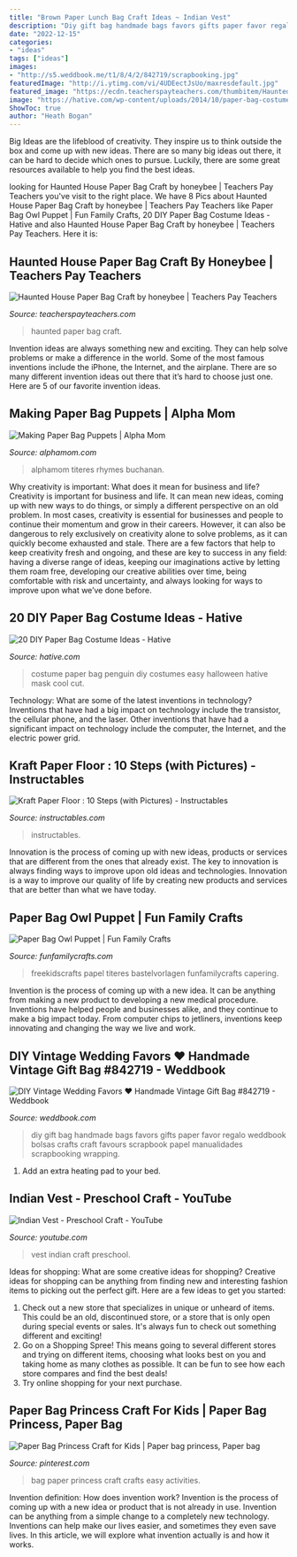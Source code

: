 ```yaml
---
title: "Brown Paper Lunch Bag Craft Ideas ~ Indian Vest"
description: "Diy gift bag handmade bags favors gifts paper favor regalo weddbook bolsas crafts craft favours scrapbook papel manualidades scrapbooking wrapping"
date: "2022-12-15"
categories:
- "ideas"
tags: ["ideas"]
images:
- "http://s5.weddbook.me/t1/8/4/2/842719/scrapbooking.jpg"
featuredImage: "http://i.ytimg.com/vi/4UDEectJsUo/maxresdefault.jpg"
featured_image: "https://ecdn.teacherspayteachers.com/thumbitem/Haunted-House-Paper-Bag-Craft-3421270-1605904504/original-3421270-2.jpg"
image: "https://hative.com/wp-content/uploads/2014/10/paper-bag-costume-ideas/12-penguin-costume.jpg"
ShowToc: true
author: "Heath Bogan"
---
```



Big Ideas are the lifeblood of creativity. They inspire us to think outside the box and come up with new ideas. There are so many big ideas out there, it can be hard to decide which ones to pursue. Luckily, there are some great resources available to help you find the best ideas.

	

		
looking for Haunted House Paper Bag Craft by honeybee | Teachers Pay Teachers you've visit to the right place. We have 8 Pics about Haunted House Paper Bag Craft by honeybee | Teachers Pay Teachers like Paper Bag Owl Puppet | Fun Family Crafts, 20 DIY Paper Bag Costume Ideas - Hative and also Haunted House Paper Bag Craft by honeybee | Teachers Pay Teachers. Here it is:
		
    
## Haunted House Paper Bag Craft By Honeybee | Teachers Pay Teachers

<img loading=lazy src="https://ecdn.teacherspayteachers.com/thumbitem/Haunted-House-Paper-Bag-Craft-3421270-1605904504/original-3421270-2.jpg" onerror="this.onerror=null;this.src='https://tse4.mm.bing.net/th?id=OIP.lyp99uS8a6wCMIKsS_j8SAAAAA&amp;pid=15.1';" alt="Haunted House Paper Bag Craft by honeybee | Teachers Pay Teachers">

_Source: teacherspayteachers.com_

>haunted paper bag craft. 

	

Invention ideas are always something new and exciting. They can help solve problems or make a difference in the world. Some of the most famous inventions include the iPhone, the Internet, and the airplane. There are so many different invention ideas out there that it’s hard to choose just one. Here are 5 of our favorite invention ideas.

    
## Making Paper Bag Puppets | Alpha Mom

<img loading=lazy src="https://alphamom.com/legacy/last-weekend/weekend_puppets.jpg" onerror="this.onerror=null;this.src='https://tse3.mm.bing.net/th?id=OIP.4zwjjkO6tSLwNW5YvElAcAHaHa&amp;pid=15.1';" alt="Making Paper Bag Puppets | Alpha Mom">

_Source: alphamom.com_

>alphamom titeres rhymes buchanan. 

	

Why creativity is important: What does it mean for business and life?
Creativity is important for business and life. It can mean new ideas, coming up with new ways to do things, or simply a different perspective on an old problem. In most cases, creativity is essential for businesses and people to continue their momentum and grow in their careers. However, it can also be dangerous to rely exclusively on creativity alone to solve problems, as it can quickly become exhausted and stale. There are a few factors that help to keep creativity fresh and ongoing, and these are key to success in any field: having a diverse range of ideas, keeping our imaginations active by letting them roam free, developing our creative abilities over time, being comfortable with risk and uncertainty, and always looking for ways to improve upon what we’ve done before.

    
## 20 DIY Paper Bag Costume Ideas - Hative

<img loading=lazy src="https://hative.com/wp-content/uploads/2014/10/paper-bag-costume-ideas/12-penguin-costume.jpg" onerror="this.onerror=null;this.src='https://tse2.mm.bing.net/th?id=OIP.OS3L5Mj-PeccZd5kLFBHXwHaMY&amp;pid=15.1';" alt="20 DIY Paper Bag Costume Ideas - Hative">

_Source: hative.com_

>costume paper bag penguin diy costumes easy halloween hative mask cool cut. 

	

Technology: What are some of the latest inventions in technology?
Inventions that have had a big impact on technology include the transistor, the cellular phone, and the laser. Other inventions that have had a significant impact on technology include the computer, the Internet, and the electric power grid.

    
## Kraft Paper Floor : 10 Steps (with Pictures) - Instructables

<img loading=lazy src="https://content.instructables.com/ORIG/FW8/AH9C/IQ8A4OGW/FW8AH9CIQ8A4OGW.jpg?auto=webp&amp;frame=1&amp;width=2100" onerror="this.onerror=null;this.src='https://tse2.mm.bing.net/th?id=OIP.2QIZGkIXi20c9HITm0LMuAHaJ4&amp;pid=15.1';" alt="Kraft Paper Floor : 10 Steps (with Pictures) - Instructables">

_Source: instructables.com_

>instructables. 

	

Innovation is the process of coming up with new ideas, products or services that are different from the ones that already exist. The key to innovation is always finding ways to improve upon old ideas and technologies. Innovation is a way to improve our quality of life by creating new products and services that are better than what we have today.

    
## Paper Bag Owl Puppet | Fun Family Crafts

<img loading=lazy src="https://funfamilycrafts.com/wp-content/uploads/2015/10/paper-bag-owl.jpg" onerror="this.onerror=null;this.src='https://tse1.mm.bing.net/th?id=OIP.65AHoqqJiEJxmuQuqA9UaAHaHs&amp;pid=15.1';" alt="Paper Bag Owl Puppet | Fun Family Crafts">

_Source: funfamilycrafts.com_

>freekidscrafts papel titeres bastelvorlagen funfamilycrafts capering. 

	

Invention is the process of coming up with a new idea. It can be anything from making a new product to developing a new medical procedure. Inventions have helped people and businesses alike, and they continue to make a big impact today. From computer chips to jetliners, inventions keep innovating and changing the way we live and work.

    
## DIY Vintage Wedding Favors ♥ Handmade Vintage Gift Bag #842719 - Weddbook

<img loading=lazy src="http://s5.weddbook.me/t1/8/4/2/842719/scrapbooking.jpg" onerror="this.onerror=null;this.src='https://tse1.mm.bing.net/th?id=OIP.E6RsUiQqqBWfyzQ0iRnJBAHaLt&amp;pid=15.1';" alt="DIY Vintage Wedding Favors ♥ Handmade Vintage Gift Bag #842719 - Weddbook">

_Source: weddbook.com_

>diy gift bag handmade bags favors gifts paper favor regalo weddbook bolsas crafts craft favours scrapbook papel manualidades scrapbooking wrapping. 

	

1. Add an extra heating pad to your bed.

    
## Indian Vest - Preschool Craft - YouTube

<img loading=lazy src="http://i.ytimg.com/vi/4UDEectJsUo/maxresdefault.jpg" onerror="this.onerror=null;this.src='https://tse1.mm.bing.net/th?id=OIP.l54FmBSGACfamfAviXEXfQHaEK&amp;pid=15.1';" alt="Indian Vest - Preschool Craft - YouTube">

_Source: youtube.com_

>vest indian craft preschool. 

	

Ideas for shopping: What are some creative ideas for shopping?
Creative ideas for shopping can be anything from finding new and interesting fashion items to picking out the perfect gift. Here are a few ideas to get you started: 
1. Check out a new store that specializes in unique or unheard of items. This could be an old, discontinued store, or a store that is only open during special events or sales. It's always fun to check out something different and exciting! 
2. Go on a Shopping Spree! This means going to several different stores and trying on different items, choosing what looks best on you and taking home as many clothes as possible. It can be fun to see how each store compares and find the best deals! 
3. Try online shopping for your next purchase.

    
## Paper Bag Princess Craft For Kids | Paper Bag Princess, Paper Bag

<img loading=lazy src="https://i.pinimg.com/736x/04/e9/e9/04e9e9cc8b05ec21286c4f7f4b6d85b2--paper-bag-princess-craft-paper-bag-crafts.jpg" onerror="this.onerror=null;this.src='https://tse2.mm.bing.net/th?id=OIP.WXD0RORrlpAxpQIqDhWwLAAAAA&amp;pid=15.1';" alt="Paper Bag Princess Craft for Kids | Paper bag princess, Paper bag">

_Source: pinterest.com_

>bag paper princess craft crafts easy activities. 

	

Invention definition: How does invention work?
Invention is the process of coming up with a new idea or product that is not already in use. Invention can be anything from a simple change to a completely new technology. Inventions can help make our lives easier, and sometimes they even save lives. In this article, we will explore what invention actually is and how it works.

